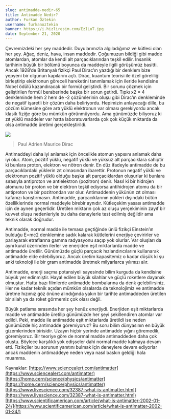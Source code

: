 ```yaml
---
slug: antimadde-nedir-65
title: Antimadde Nedir?
author: Furkan Öztekin
username: furkanoztekin
banner: https://i.hizliresim.com/EzILuT.jpg
date: September 21, 2020
---
```


Çevremizdeki her şey maddedir. Duyularımızla algıladığımız ve kütlesi olan her şey. Ağaç, deniz, hava, insan maddedir. Çoğumuzun bildiği gibi madde atomlardan, atomlar da kendi alt parçacıklarından teşkil edilir. İnsanlık tarihinin büyük bir bölümü boyunca da maddeyle ilgili görüşümüz basitti. Ancak 1928’de Britanyalı fizikçi Paul Dirac’ın yazdığı bir denklem bize yepyeni bir olgunun kapılarını açtı. Dirac, kuantum teorisi ile özel göreliliği birleştirip elektronun göreceli hareketini tanımlamak için ileride kendisine Nobel ödülü kazandıracak bir formül geliştirdi. Bir sorunu çözmek için geliştirilen formül beraberinde başka bir sorun getirdi. Tıpkı x2 = 4 denkleminde hem 2 hem de -2 çözümlerinin oluşu gibi Dirac’ın denkleminde de negatif işaretli bir çözüm daha beliriyordu. Hepimizin anlayacağı dille, bu çözüm kümesine göre artı yüklü elektronun var olması gerekiyordu ancak klasik fiziğe göre bu mümkün görünmüyordu. Ama günümüzde biliyoruz ki zıt yüklü maddeler var hatta laboratuvarlarda çok çok küçük miktarda da olsa antimadde üretimi gerçekleştirildi.

![](https://i.hizliresim.com/ARI98K.png)
>Paul Adrien Maurice Dirac

Antimaddeyi daha iyi anlamak için öncelikle atomun yapısını anlamak daha iyi olur. Atom, pozitif yüklü, negatif yüklü ve yüksüz alt parçacıklara sahiptir ki bunlara proton, elektron ve nötron denir. En düz ifadeyle antimadde de bu parçacıklardaki yüklerin zıt olmasından ibarettir. Protonun negatif yüklü ve elektronun pozitif yüklü olduğu başka alt parçacıklardan oluşurlar ki bunlara sırasıyla antiproton ve antielektron (pozitron) denir. Nasıl ki bir hidrojen atomunu bir proton ve bir elektron teşkil ediyorsa antihidrojen atomu da bir antiproton ve bir pozitrondan var olur. Antimaddenin yükünün zıt olması kafanızı karıştırmasın. Antimadde, parçacıklarının yükleri dışındaki bütün özelliklerinde normal maddeyle birebir aynıdır. Kütleçekim yasası antimadde için de aynen geçerlidir. Üretilen miktarın çok az oluşu yerçekiminin zayıf bir kuvvet oluşu nedenleriyle bu daha deneylerle test edilmiş değildir ama teknik olarak doğrudur.

Antimadde, normal madde ile temasa geçtiğinde ünlü fizikçi Einstein’ın bulduğu E=mc2 denklemine sadık kalarak kütlelerini enerjiye çevirirler ve parlayarak etraflarına gamma radyasyonu saçıp yok olurlar. Var oluşları da aynı kural üzerinden ilerler ve enerjiden eşit miktarlarda madde ve antimadde üretilir. Günümüzde güçlü parçacık hızlandırıcılarını kullanarak antimadde elde edebiliyoruz. Ancak üretim kapasitemiz o kadar düşük ki şu anki teknoloji ile bir gram antimadde üretmek milyarlarca yılımızı alır.

Antimadde, enerji saçma potansiyeli sayesinde bilim kurguda da kendisine büyük yer edinmiştir. Hayal edilen büyük silahlar ve güçlü roketlere dayanak olmuştur. Hatta bazı filmlerde antimadde bombalarına da denk gelebilirsiniz. Her ne kadar teknik açıdan mümkün olsalarda da teknolojimiz ve antimadde üretme hızımız göz önüne alındığında yakın bir tarihte antimaddeden üretilen bir silah ya da roket görmemiz çok olası değil.

Büyük patlama sırasında her şey henüz enerjiydi. Enerjiden eşit miktarlarda madde ve antimadde üretilip günümüzde her şeyi şekillendiren atomlar var edildi. Peki, madde ile antimadde eşit miktarlarda üretildi ise neden günümüzde hiç antimadde göremiyoruz? Bu soru bilim dünyasının en büyük gizemlerinden birisidir. Uzayın hiçbir yerinde antimadde yığını göremedik, göremiyoruz. Bir teoriye göre de normal madde antimaddeden daha çok oluştu. Böylece karşılıklı yok edişseler dahi normal madde kalmaya devam etti. Fizikçiler bu sorunun yanıtını bulmak için deneylere devam ediyorlar ancak maddenin antimaddeye neden veya nasıl baskın geldiği hala muamma.

Kaynaklar:
[https://www.sciencealert.com/antimatter](https://www.sciencealert.com/antimatter)
[https://home.cern/science/physics/antimatter](https://home.cern/science/physics/antimatter)
[https://www.livescience.com/32387-what-is-antimatter.html](https://www.livescience.com/32387-what-is-antimatter.html)
[https://www.scientificamerican.com/article/what-is-antimatter-2002-01-24/](https://www.scientificamerican.com/article/what-is-antimatter-2002-01-24/)